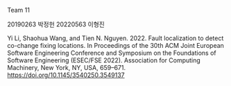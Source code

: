 Team 11

20190263 박정헌 20220563 이형진

Yi Li, Shaohua Wang, and Tien N. Nguyen. 2022. Fault localization to detect co-change fixing locations. In Proceedings of the 30th ACM Joint European Software Engineering Conference and Symposium on the Foundations of Software Engineering (ESEC/FSE 2022). Association for Computing Machinery, New York, NY, USA, 659–671. https://doi.org/10.1145/3540250.3549137
